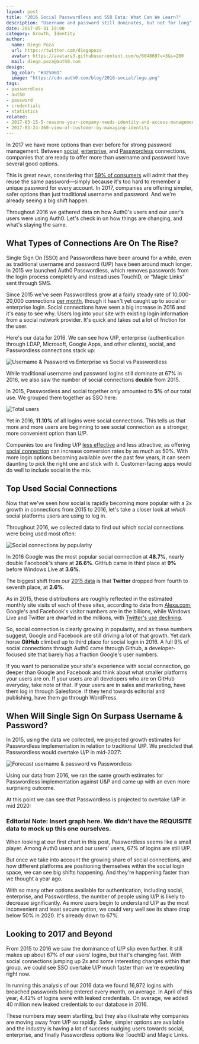 ```yaml
---
layout: post
title: "2016 Social Passwordless and SSO Data: What Can We Learn?"
description: "Username and password still dominates, but not for long"
date: 2017-05-31 19:00
category: Growth, Identity
author:
  name: Diego Poza
  url: https://twitter.com/diegopoza
  avatar: https://avatars3.githubusercontent.com/u/604869?v=3&s=200
  mail: diego.poza@auth0.com
design:
  bg_color: "#32506D"
  image: "https://cdn.auth0.com/blog/2016-social/logo.png"
tags:
- passwordless
- auth0
- password
- credentials
- statistics
related:
- 2017-03-15-5-reasons-your-company-needs-identity-and-access-management
- 2017-03-24-360-view-of-customer-by-managing-identity
---
```


In 2017 we have more options than ever before for strong password management. Between [social](https://auth0.com/docs/extensions/custom-social-extensions#social), [enterprise,](https://auth0.com/docs/extensions/custom-social-extensions#enterprise) and [Passwordless](https://auth0.com/docs/extensions/custom-social-extensions#passwordless) connections, companies that are ready to offer more than username and password have several good options.

This is great news, considering that [59% of consumers](https://www.passwordboss.com/password-habits-survey-part-1/) will admit that they reuse the same password—simply because it's too hard to remember a unique password for every account. In 2017, companies are offering simpler, safer options than just traditional username and password. And we're already seeing a big shift happen.

Throughout 2016 we gathered data on how Auth0's users and our user's users were using Auth0. Let's check in on how things are changing, and what's staying the same.

## What Types of Connections Are On The Rise?

Single Sign On (SSO) and Passwordless have been around for a while, even as traditional username and password (U/P) have been around much longer. In 2015 we launched Auth0 Passwordless, which  removes passwords from the login process completely and instead uses TouchID, or “Magic Links” sent through SMS.

Since 2015 we've seen Passwordless grow at a fairly steady rate of 10,000-20,000 connections [per month](https://auth0.com/blog/analysis-of-passwordless-connections/), though it hasn't yet caught up to social or enterprise login. Social connections have seen a big increase in 2016 and it's easy to see why. Users log into your site with existing login information from a social network provider. It's quick and takes out a lot of friction for the user.

Here's our data for 2016. We can see how U/P, enterprise (authentication through LDAP, Microsoft, Google Apps, and other clients), social, and Passwordless connections stack up:

![Username & Password vs Enterprise vs Social vs Passwordless](https://cdn.auth0.com/blog/2016-social/enterprise-social-passwordless.png)

While traditional username and password logins still dominate at 67% in 2016, we also saw the number of social connections **double** from 2015.

In 2015, Passwordless and social together only amounted to **5%** of our total use. We grouped them together as SSO here:

![Total users](https://cdn.auth0.com/blog/2016-social/total-users.png)

Yet in 2016, **11.10%** of all logins were social connections. This tells us that more and more users are beginning to see social connection as a stronger, more convenient option than U/P.

Companies too are finding U/P [less effective](https://auth0.com/blog/2015/12/16/how-to-use-social-login-to-drive-your-apps-growth/) and less attractive, as offering [social connection](https://auth0.com/blog/analysis-of-social-connection-data/) can increase conversion rates by as much as 50%. With more login options becoming available over the past few years, it can seem daunting to pick the right one and stick with it. Customer-facing apps would do well to include social in the mix.

## Top Used Social Connections

Now that we've seen how social is rapidly becoming more popular with a 2x growth in connections from 2015 to 2016, let's take a closer look at *which* social platforms users are using to log in.

Throughout 2016, we collected data to find out which social connections were being used most often:

![Social connections by popularity](https://cdn.auth0.com/blog/2016-social/social-connections-by-popularity.png)

In 2016 Google was the most popular social connection at **48.7%**, nearly double Facebook's share at **26.6%**. GitHub came in third place at **9%** before Windows Live at **3.6%**.

The biggest shift from our [2015 data](https://auth0.com/blog/analysis-of-social-connection-data/) is that **Twitter** dropped from fourth to seventh place, at **2.6%**.

As in 2015, these distributions are roughly reflected in the estimated monthly site visits of each of these sites, according to data from [Alexa.com](http://alexa.com/), Google's and Facebook's visitor numbers are in the billions, while Windows Live and Twitter are dwarfed in the millions, with [Twitter's use declining](https://www.google.com/url?sa=t&rct=j&q=&esrc=s&source=web&cd=9&cad=rja&uact=8&ved=0ahUKEwivlKXtxvzTAhXJqFQKHQ2dCYoQFghSMAg&url=https%3A%2F%2Fhbr.org%2F2016%2F02%2Fthe-reason-twitters-losing-active-users&usg=AFQjCNHTzjPHEveNh03-RjDUqEQ75et4nQ&sig2=_uqjOMNw9-vN9hh94-l6Fg).

So, social connection is clearly growing in popularity, and as these numbers suggest, Google and Facebook are still driving a lot of that growth. Yet dark horse **GitHub** climbed up to third place for social login in 2016. A full 9% of social connections through Auth0 came through Github, a developer-focused site that barely has a fraction Google's user numbers.

If you want to personalize your site's experience with social connection, go deeper than Google and Facebook and think about what smaller platforms your users are on. If your users are all developers who are on GitHub everyday, take note of that. If your users are in sales and marketing, have them log in through Salesforce. If they tend towards editorial and publishing, have them go through WordPress.

## When Will Single Sign On Surpass Username & Password?

In 2015, using the data we collected, we projected growth estimates for Passwordless implementation in relation to traditional U/P. We predicted that Passwordless would overtake U/P in mid-2027:

![Forecast username & password vs Passwordless](https://cdn.auth0.com/blog/2016-social/forecast-up-vs-passwordless.png)

Using our data from 2016, we ran the same growth estimates for Passwordless implementation against U&P and came up with an even more surprising outcome.

At this point we can see that Passwordless is projected to overtake U/P in mid 2020:

### Editorial Note: Insert graph here. We didn't have the REQUISITE data to mock up this one ourselves.

When looking at our first chart in this post, Passwordless seems like a small player. Among Auth0 users and our users' users, 67% of logins are still U/P.

But once we take into account the growing share of social connections, and how different platforms are positioning themselves within the social login space, we can see big shifts happening. And they're happening faster than we thought a year ago.

With so many other options available for authentication, including social, enterprise, and Passwordless, the number of people using U/P is likely to decrease significantly. As more users begin to understand U/P as the most inconvenient and least secure option, we could very well see its share drop below 50% in 2020. It's already down to 67%.

## Looking to 2017 and Beyond

From 2015 to 2016 we saw the dominance of U/P slip even further. It still makes up about 67% of our users' logins, but that's changing fast. With social connections jumping up 2x and some interesting changes within that group, we could see SSO overtake U/P much faster than we're expecting right now.

In running this analysis of our 2016 data we found 16,972 logins with breached passwords being entered every month, on average. In April of this year, 4.42% of logins were with leaked credentials. On average, we added 40 million new leaked credentials to our database in 2016.

These numbers may seem startling, but they also illustrate why companies are moving away from U/P so rapidly. Safer, simpler options are available and the industry is having a lot of success nudging users towards social, enterprise, and finally Passwordless options like TouchID and Magic Links.
